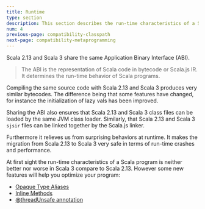 ```yaml
---
title: Runtime
type: section
description: This section describes the run-time characteristics of a Scala 3 program.
num: 4
previous-page: compatibility-classpath
next-page: compatibility-metaprogramming
---
```


Scala 2.13 and Scala 3 share the same Application Binary Interface (ABI).

> The ABI is the representation of Scala code in bytecode or Scala.js IR.
> It determines the run-time behavior of Scala programs.

Compiling the same source code with Scala 2.13 and Scala 3 produces very similar bytecodes.
The difference being that some features have changed, for instance the initialization of lazy vals has been improved. 

Sharing the ABI also ensures that Scala 2.13 and Scala 3 class files can be loaded by the same JVM class loader.
Similarly, that Scala 2.13 and Scala 3 `sjsir` files can be linked together by the Scala.js linker.

Furthermore it relieves us from surprising behaviors at runtime.
It makes the migration from Scala 2.13 to Scala 3 very safe in terms of run-time crashes and performance.

At first sight the run-time characteristics of a Scala program is neither better nor worse in Scala 3 compare to Scala 2.13.
However some new features will help you optimize your program:
- [Opaque Type Aliases](https://docs.scala-lang.org/scala3/reference/other-new-features/opaques.html)
- [Inline Methods](https://docs.scala-lang.org/scala3/reference/metaprogramming/inline.html)
- [@threadUnsafe annotation](https://docs.scala-lang.org/scala3/reference/other-new-features/threadUnsafe-annotation.html)
